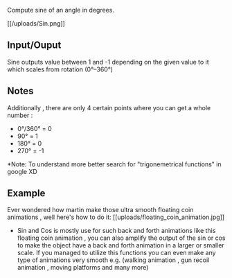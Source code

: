 Compute sine of an angle in degrees.

[[/uploads/Sin.png]]
## Input/Ouput

Sine outputs value between 1 and -1 depending on the given value to it which scales from rotation (0°–360°)

## Notes

Additionally , there are only 4 certain points where you can get a whole number :
- 0°/360° = 0
- 90° = 1
- 180° = 0
- 270° = -1

*Note: To understand more better search for "trigonemetrical functions" in google XD

## Example 
Ever wondered how martin make those ultra smooth floating coin animations , well here's how to do it:
[[uploads/floating_coin_animation.jpg]]

- Sin and Cos is mostly use for such back and forth animations like this floating coin animation , you can also amplify the output of the sin or cos to make the object have a back and forth animation in a larger or smaller scale. If you managed to utilize this functions you can even make any type of animations very smooth e.g. (walking animation , gun recoil animation , moving platforms and many more)